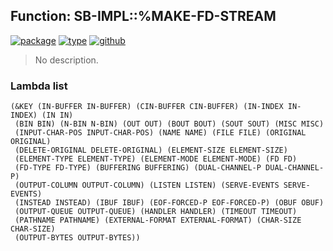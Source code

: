 ## Function: SB-IMPL::%MAKE-FD-STREAM
[![package](https://img.shields.io/badge/Package-SB--IMPL-5f9ea0.svg?style=social&colorA=999999)](../) [![type](https://img.shields.io/badge/Type-Function-5f9ea0.svg?style=social&colorA=999999)](../#function) [![github](https://img.shields.io/badge/GitHub-View_the_source-5f9ea0.svg?style=social&colorA=999999&logo=github)](https://github.com/sbcl/sbcl/blob/master/src/code/fd-stream.lisp/) 

> No description.

### Lambda list
```
(&KEY (IN-BUFFER IN-BUFFER) (CIN-BUFFER CIN-BUFFER) (IN-INDEX IN-INDEX) (IN IN)
 (BIN BIN) (N-BIN N-BIN) (OUT OUT) (BOUT BOUT) (SOUT SOUT) (MISC MISC)
 (INPUT-CHAR-POS INPUT-CHAR-POS) (NAME NAME) (FILE FILE) (ORIGINAL ORIGINAL)
 (DELETE-ORIGINAL DELETE-ORIGINAL) (ELEMENT-SIZE ELEMENT-SIZE)
 (ELEMENT-TYPE ELEMENT-TYPE) (ELEMENT-MODE ELEMENT-MODE) (FD FD)
 (FD-TYPE FD-TYPE) (BUFFERING BUFFERING) (DUAL-CHANNEL-P DUAL-CHANNEL-P)
 (OUTPUT-COLUMN OUTPUT-COLUMN) (LISTEN LISTEN) (SERVE-EVENTS SERVE-EVENTS)
 (INSTEAD INSTEAD) (IBUF IBUF) (EOF-FORCED-P EOF-FORCED-P) (OBUF OBUF)
 (OUTPUT-QUEUE OUTPUT-QUEUE) (HANDLER HANDLER) (TIMEOUT TIMEOUT)
 (PATHNAME PATHNAME) (EXTERNAL-FORMAT EXTERNAL-FORMAT) (CHAR-SIZE CHAR-SIZE)
 (OUTPUT-BYTES OUTPUT-BYTES))
```
